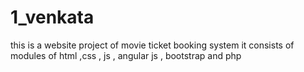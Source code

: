 # 1_venkata
this is a website project of movie ticket booking system
it consists of modules of html ,css , js , angular js , bootstrap and php
